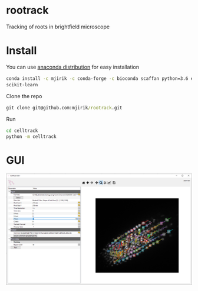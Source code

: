 # rootrack
Tracking of roots in brightfield microscope


# Install 

You can use [anaconda distribution](https://docs.conda.io/en/latest/miniconda.html)
for easy installation 


```bash
conda install -c mjirik -c conda-forge -c bioconda scaffan python=3.6 exsu
scikit-learn
```

Clone the repo

```cmd
git clone git@github.com:mjirik/rootrack.git
```

Run

```cmd
cd celltrack
python -m celltrack
```

# GUI
![graphics](docs/graphics/screenshot_gui03.png)
